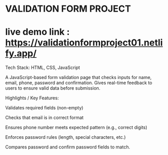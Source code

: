 # VALIDATION FORM PROJECT 
# live demo link : https://validationformproject01.netlify.app/

Tech Stack: HTML, CSS, JavaScript

A JavaScript-based form validation page that checks inputs for name, email, phone, password and confirmation. Gives real-time feedback to users to ensure valid data before submission.

Highlights / Key Features:

Validates required fields (non-empty)

Checks that email is in correct format

Ensures phone number meets expected pattern (e.g., correct digits)

Enforces password rules (length, special characters, etc.)

Compares password and confirm password fields to match.
